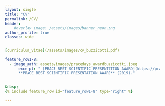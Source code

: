 ```yaml
---
layout: single
title: "CV"
permalink: /CV/
header:
    #overlay_image: /assets/images/banner_neon.png
author_profile: true
classes: wide


[curriculum_vitae](/assets/images/cv_buzzicotti.pdf)

feature_row1-8:
  - image_path: assets/images/pracedays_awardbuzzicotti.jpeg
      excerpt: " [PRACE BEST SCIENTIFIC PRESENTATION AWARD](https://prace-ri.eu/about/prace-awards/pracedaysawards/pracedays-awards-2019/) <br />
      **PRACE BEST SCIENTIFIC PRESENTATION AWARD** (2019)."
   
   
&nbsp;
{% include feature_row id="feature_row1-8" type="right" %}

---
```

